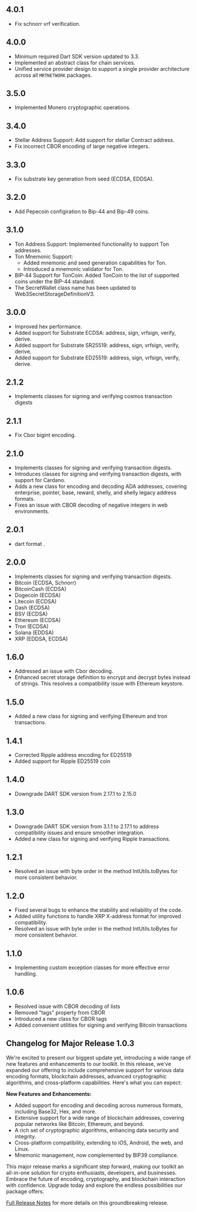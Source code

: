## 4.0.1
  
  - Fix schnorr vrf verification.

## 4.0.0

- Minimum required Dart SDK version updated to 3.3.
- Implemented an abstract class for chain services.
- Unified service provider design to support a single provider architecture across all `MRTNETWORK` packages.

## 3.5.0

- Implemented Monero cryptographic operations.

## 3.4.0

- Stellar Address Support: Add support for stellar Contract address.
- Fix incorrect CBOR encoding of large negative integers.

## 3.3.0

  - Fix substrate key generation from seed (ECDSA, EDDSA).

## 3.2.0

  - Add Pepecoin configiration to Bip-44 and Bip-49 coins.

## 3.1.0

- Ton Address Support: Implemented functionality to support Ton addresses.
- Ton Mnemonic Support:
  - Added mnemonic and seed generation capabilities for Ton.
  - Introduced a mnemonic validator for Ton.
- BIP-44 Support for TonCoin: Added TonCoin to the list of supported coins under the BIP-44 standard.
- The SecretWallet class name has been updated to Web3SecretStorageDefinitionV3.

## 3.0.0

- Improved hex performance.
- Added support for Substrate ECDSA: address, sign, vrfsign, verify, derive.
- Added support for Substrate SR25519: address, sign, vrfsign, verify, derive.
- Added support for Substrate ED25519: address, sign, vrfsign, verify, derive.

## 2.1.2

- Implements classes for signing and verifying cosmos transaction digests

## 2.1.1

- Fix Cbor bigint encoding.

## 2.1.0

- Implements classes for signing and verifying transaction digests.
- Introduces classes for signing and verifying transaction digests, with support for Cardano.
- Adds a new class for encoding and decoding ADA addresses, covering enterprise, pointer, base, reward, shelly, and shelly legacy address formats.
- Fixes an issue with CBOR decoding of negative integers in web environments.

## 2.0.1

- dart format .

## 2.0.0

- Implements classes for signing and verifying transaction digests.
- Bitcoin (ECDSA, Schnorr)
- BitcoinCash (ECDSA)
- Dogecoin (ECDSA)
- Litecoin (ECDSA)
- Dash (ECDSA)
- BSV (ECDSA)
- Ethereum (ECDSA)
- Tron (ECDSA)
- Solana (EDDSA)
- XRP (EDDSA, ECDSA)

## 1.6.0

- Addressed an issue with Cbor decoding.
- Enhanced secret storage definition to encrypt and decrypt bytes instead of strings. This resolves a compatibility issue with Ethereum keystore.

## 1.5.0

- Added a new class for signing and verifying Ethereum and tron transactions.

## 1.4.1

- Corrected Ripple address encoding for ED25519
- Added support for Ripple ED25519 coin

## 1.4.0

- Downgrade DART SDK version from 2.17.1 to 2.15.0

## 1.3.0

- Downgrade DART SDK version from 3.1.1 to 2.17.1 to address compatibility issues and ensure smoother integration.
- Added a new class for signing and verifying Ripple transactions.

## 1.2.1

- Resolved an issue with byte order in the method IntUtils.toBytes for more consistent behavior.

## 1.2.0

- Fixed several bugs to enhance the stability and reliability of the code.
- Added utility functions to handle XRP X-address format for improved compatibility.
- Resolved an issue with byte order in the method IntUtils.toBytes for more consistent behavior.

## 1.1.0

- Implementing custom exception classes for more effective error handling.

## 1.0.6

- Resolved issue with CBOR decoding of lists
- Removed "tags" property from CBOR
- Introduced a new class for CBOR tags
- Added convenient utilities for signing and verifying Bitcoin transactions

## Changelog for Major Release 1.0.3

We're excited to present our biggest update yet, introducing a wide range of new features and enhancements to our toolkit. In this release, we've expanded our offering to include comprehensive support for various data encoding formats, blockchain addresses, advanced cryptographic algorithms, and cross-platform capabilities. Here's what you can expect:

**New Features and Enhancements:**

- Added support for encoding and decoding across numerous formats, including Base32, Hex, and more.
- Extensive support for a wide range of blockchain addresses, covering popular networks like Bitcoin, Ethereum, and beyond.
- A rich set of cryptographic algorithms, enhancing data security and integrity.
- Cross-platform compatibility, extending to iOS, Android, the web, and Linux.
- Mnemonic management, now complemented by BIP39 compliance.

This major release marks a significant step forward, making our toolkit an all-in-one solution for crypto enthusiasts, developers, and businesses. Embrace the future of encoding, cryptography, and blockchain interaction with confidence. Upgrade today and explore the endless possibilities our package offers.

[Full Release Notes](https://github.com/mrtnetwork/blockchain_utils) for more details on this groundbreaking release.
